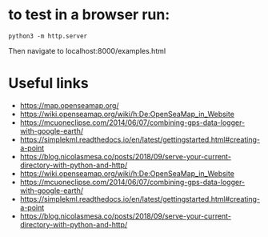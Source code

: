 

# to test in a browser run:

```
python3 -m http.server
```

Then navigate to localhost:8000/examples.html


# Useful links

* https://map.openseamap.org/
* https://wiki.openseamap.org/wiki/h:De:OpenSeaMap_in_Website
* https://mcuoneclipse.com/2014/06/07/combining-gps-data-logger-with-google-earth/
* https://simplekml.readthedocs.io/en/latest/gettingstarted.html#creating-a-point
* https://blog.nicolasmesa.co/posts/2018/09/serve-your-current-directory-with-python-and-http/
* https://wiki.openseamap.org/wiki/h:De:OpenSeaMap_in_Website
* https://mcuoneclipse.com/2014/06/07/combining-gps-data-logger-with-google-earth/
* https://simplekml.readthedocs.io/en/latest/gettingstarted.html#creating-a-point
* https://blog.nicolasmesa.co/posts/2018/09/serve-your-current-directory-with-python-and-http/

